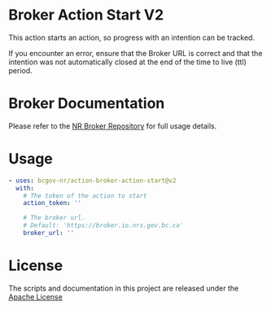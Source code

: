 # Broker Action Start V2

This action starts an action, so progress with an intention can be tracked.

If you encounter an error, ensure that the Broker URL is correct and that the intention was not automatically closed at the end of the time to live (ttl) period.

# Broker Documentation

Please refer to the [NR Broker Repository](https://github.com/bcgov-nr/nr-broker) for full usage details.

# Usage

<!-- start usage -->
```yaml
- uses: bcgov-nr/action-broker-action-start@v2
  with:
    # The token of the action to start
    action_token: ''

    # The broker url.
    # Default: 'https://broker.io.nrs.gov.bc.ca'
    broker_url: ''
```
<!-- end usage -->

# License

The scripts and documentation in this project are released under the [Apache License](LICENSE)

